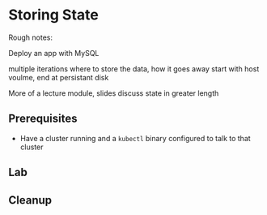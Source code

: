# Storing State

Rough notes:

Deploy an app with MySQL

multiple iterations where to store the data, how it goes away
start with host voulme, end at persistant disk

More of a lecture module, slides discuss state in greater length

## Prerequisites

* Have a cluster running and a `kubectl` binary configured to talk to
  that cluster

## Lab

## Cleanup
